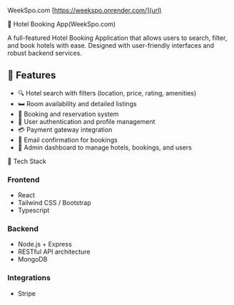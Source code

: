 
 
 WeekSpo.com
 [https://weekspo.onrender.com/](url)


🏨 Hotel Booking App(WeekSpo.com)

A full-featured Hotel Booking Application that allows users to search, filter, and book hotels with ease. Designed with user-friendly interfaces and robust backend services.

## 🚀 Features

* 🔍 Hotel search with filters (location, price, rating, amenities)
* 🛏️ Room availability and detailed listings
* 📅 Booking and reservation system
* 👤 User authentication and profile management
* 💳 Payment gateway integration
* 📧 Email confirmation for bookings
* 🧾 Admin dashboard to manage hotels, bookings, and users


📱 Tech Stack

### Frontend

* React 
* Tailwind CSS / Bootstrap
* Typescript

### Backend

* Node.js + Express 
* RESTful API architecture
* MongoDB 

### Integrations

* Stripe 




